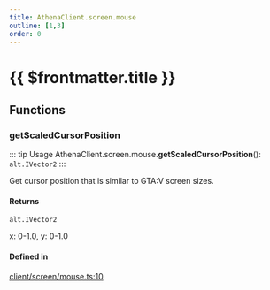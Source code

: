 ```yaml
---
title: AthenaClient.screen.mouse
outline: [1,3]
order: 0
---
```


# {{ $frontmatter.title }}


## Functions

### getScaledCursorPosition

::: tip Usage
AthenaClient.screen.mouse.**getScaledCursorPosition**(): `alt.IVector2`
:::

Get cursor position that is similar to GTA:V screen sizes.

#### Returns

`alt.IVector2`

x: 0-1.0, y: 0-1.0

#### Defined in

[client/screen/mouse.ts:10](https://github.com/Stuyk/altv-athena/blob/492641c/src/core/client/screen/mouse.ts#L10)
